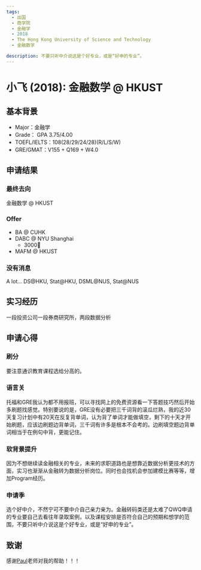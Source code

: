 ```yaml
---
tags:
  - 出国
  - 商学院
  - 金融学
  - 2018
  - The Hong Kong University of Science and Technology
  - 金融数学

description: 不要只听中介说这是个好专业，或是“好申的专业”。
---
```



# 小飞 (2018): 金融数学 @ HKUST

## 基本背景

- Major：金融学
- Grade： GPA 3.75/4.00
- TOEFL/IELTS：108(28/29/24/28)(R/L/S/W)
- GRE/GMAT：V155 + Q169 + W4.0

## 申请结果

### 最终去向

金融数学 @ HKUST

### Offer

- BA @ CUHK
- DABC @ NYU Shanghai  
  - 3000🔪
- MAFM @ HKUST

### 没有消息

A lot...  DS@HKU, Stat@HKU, DSML@NUS, Stat@NUS

## 实习经历

一段投资公司一段券商研究所，两段数据分析

## 申请心得

### 刷分

要注意通识教育课程选给分高的。

### 语言关

托福和GRE我认为都不用报班，可以寻找网上的免费资源看一下答题技巧然后开始多刷题找感觉。特别要说的是，GRE没有必要把三千词背的滚瓜烂熟，我的近30天复习计划中有20天在反复背单词，认为背了单词才能做填空，剩下的十天才开始刷题，应该边刷题边背单词，三千词有许多是根本不会考的。边刷填空题边背单词相当于在例句中背，更能记住。

### 软背景提升

因为不想继续读金融相关的专业，未来的求职道路也是想靠近数据分析更技术的方面，实习也渐渐从金融转为数据分析岗位。同时也会找机会参加建模比赛等等，增加Program经历。

### 申请季

选个好中介，不然宁可不要中介自己亲力亲为。金融转码类还是太难了QWQ申请的专业要自己去看往年录取案例，以及课程安排是否符合自己的预期和想学的范围，不要只听中介说这是个好专业，或是“好申的专业”。

## 致谢

感谢[Paul](../../../maths/abroad/2018/paul)老师对我的帮助！！！
